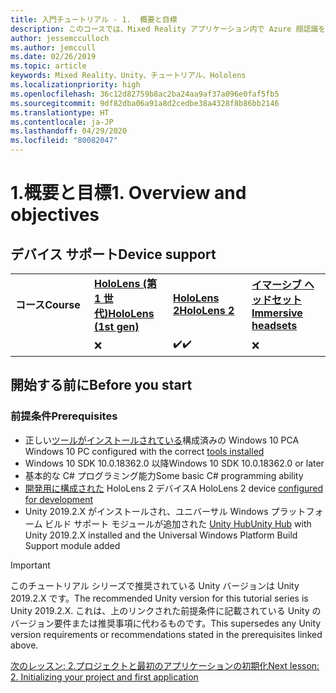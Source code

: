 ```yaml
---
title: 入門チュートリアル - 1.  概要と目標
description: このコースでは、Mixed Reality アプリケーション内で Azure 顔認識を実装する方法について説明します。
author: jessemcculloch
ms.author: jemccull
ms.date: 02/26/2019
ms.topic: article
keywords: Mixed Reality、Unity、チュートリアル、Hololens
ms.localizationpriority: high
ms.openlocfilehash: 36c12d82759b8ac2ba24aa9af37a096e0faf5fb5
ms.sourcegitcommit: 9df82dba06a91a8d2cedbe38a4328f8b86bb2146
ms.translationtype: HT
ms.contentlocale: ja-JP
ms.lasthandoff: 04/29/2020
ms.locfileid: "80082047"
---
```

# <a name="1-overview-and-objectives"></a><span data-ttu-id="bad14-105">1.概要と目標</span><span class="sxs-lookup"><span data-stu-id="bad14-105">1. Overview and objectives</span></span>

## <a name="device-support"></a><span data-ttu-id="bad14-106">デバイス サポート</span><span class="sxs-lookup"><span data-stu-id="bad14-106">Device support</span></span>

<table>
    <colgroup>
    <col width="25%" />
    <col width="25%" />
    <col width="25%" />
    <col width="25%" />
    </colgroup>
    <tr>
        <td><span data-ttu-id="bad14-107"><strong>コース</strong></span><span class="sxs-lookup"><span data-stu-id="bad14-107"><strong>Course</strong></span></span></td>
        <td><span data-ttu-id="bad14-108"><a href="hololens-hardware-details.md"><strong>HoloLens (第 1 世代)</strong></a></span><span class="sxs-lookup"><span data-stu-id="bad14-108"><a href="hololens-hardware-details.md"><strong>HoloLens (1st gen)</strong></a></span></span></td>
        <td><span data-ttu-id="bad14-109"><a href="https://www.microsoft.com//hololens/hardware"><strong>HoloLens 2</strong></a></span><span class="sxs-lookup"><span data-stu-id="bad14-109"><a href="https://www.microsoft.com//hololens/hardware"><strong>HoloLens 2</strong></a></span></span></td>
        <td><span data-ttu-id="bad14-110"><a href="immersive-headset-hardware-details.md"><strong>イマーシブ ヘッドセット</strong></a></span><span class="sxs-lookup"><span data-stu-id="bad14-110"><a href="immersive-headset-hardware-details.md"><strong>Immersive headsets</strong></a></span></span></td>
    </tr>
     <tr>
        <td></td>
        <td>❌</td>
        <td><span data-ttu-id="bad14-111">✔️</span><span class="sxs-lookup"><span data-stu-id="bad14-111">✔️</span></span></td>
        <td>❌</td>
    </tr>
</table>

## <a name="before-you-start"></a><span data-ttu-id="bad14-112">開始する前に</span><span class="sxs-lookup"><span data-stu-id="bad14-112">Before you start</span></span>

### <a name="prerequisites"></a><span data-ttu-id="bad14-113">前提条件</span><span class="sxs-lookup"><span data-stu-id="bad14-113">Prerequisites</span></span>

* <span data-ttu-id="bad14-114">正しい[ツールがインストールされている](install-the-tools.md)構成済みの Windows 10 PC</span><span class="sxs-lookup"><span data-stu-id="bad14-114">A Windows 10 PC configured with the correct [tools installed](install-the-tools.md)</span></span>
* <span data-ttu-id="bad14-115">Windows 10 SDK 10.0.18362.0 以降</span><span class="sxs-lookup"><span data-stu-id="bad14-115">Windows 10 SDK 10.0.18362.0 or later</span></span>
* <span data-ttu-id="bad14-116">基本的な C# プログラミング能力</span><span class="sxs-lookup"><span data-stu-id="bad14-116">Some basic C# programming ability</span></span>
* <span data-ttu-id="bad14-117">[開発用に構成された](using-visual-studio.md#enabling-developer-mode) HoloLens 2 デバイス</span><span class="sxs-lookup"><span data-stu-id="bad14-117">A HoloLens 2 device [configured for development](using-visual-studio.md#enabling-developer-mode)</span></span>
* <span data-ttu-id="bad14-118">Unity 2019.2.X がインストールされ、ユニバーサル Windows プラットフォーム ビルド サポート モジュールが追加された <a href="https://docs.unity3d.com/Manual/GettingStartedInstallingHub.html" target="_blank">Unity Hub</a></span><span class="sxs-lookup"><span data-stu-id="bad14-118"><a href="https://docs.unity3d.com/Manual/GettingStartedInstallingHub.html" target="_blank">Unity Hub</a> with Unity 2019.2.X installed and the Universal Windows Platform Build Support module added</span></span>

> [!IMPORTANT]
> <span data-ttu-id="bad14-119">このチュートリアル シリーズで推奨されている Unity バージョンは Unity 2019.2.X です。</span><span class="sxs-lookup"><span data-stu-id="bad14-119">The recommended Unity version for this tutorial series is Unity 2019.2.X.</span></span> <span data-ttu-id="bad14-120">これは、上のリンクされた前提条件に記載されている Unity のバージョン要件または推奨事項に代わるものです。</span><span class="sxs-lookup"><span data-stu-id="bad14-120">This supersedes any Unity version requirements or recommendations stated in the prerequisites linked above.</span></span>

[<span data-ttu-id="bad14-121">次のレッスン: 2.プロジェクトと最初のアプリケーションの初期化</span><span class="sxs-lookup"><span data-stu-id="bad14-121">Next lesson: 2. Initializing your project and first application</span></span>](mrlearning-base-ch1.md)
